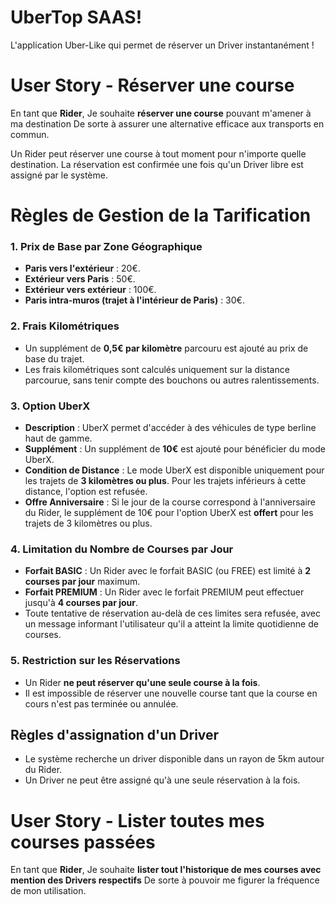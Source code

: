 # UberTop SAAS!

L'application Uber-Like qui permet de réserver un Driver instantanément !

# User Story - Réserver une course

En tant que **Rider**,
Je souhaite **réserver une course** pouvant m'amener à ma destination
De sorte à assurer une alternative efficace aux transports en commun.

Un Rider peut réserver une course à tout moment pour n'importe quelle destination.
La réservation est confirmée une fois qu'un Driver libre est assigné par le système.

# Règles de Gestion de la Tarification

### 1. Prix de Base par Zone Géographique
- **Paris vers l'extérieur** : 20€.
- **Extérieur vers Paris** : 50€.
- **Extérieur vers extérieur** : 100€.
- **Paris intra-muros (trajet à l'intérieur de Paris)** : 30€.

### 2. Frais Kilométriques
- Un supplément de **0,5€ par kilomètre** parcouru est ajouté au prix de base du trajet.
- Les frais kilométriques sont calculés uniquement sur la distance parcourue, sans tenir compte des bouchons ou autres ralentissements.

### 3. Option UberX
- **Description** : UberX permet d'accéder à des véhicules de type berline haut de gamme.
- **Supplément** : Un supplément de **10€** est ajouté pour bénéficier du mode UberX.
- **Condition de Distance** : Le mode UberX est disponible uniquement pour les trajets de **3 kilomètres ou plus**. Pour les trajets inférieurs à cette distance, l'option est refusée.
- **Offre Anniversaire** : Si le jour de la course correspond à l'anniversaire du Rider, le supplément de 10€ pour l'option UberX est **offert** pour les trajets de 3 kilomètres ou plus.

### 4. Limitation du Nombre de Courses par Jour
- **Forfait BASIC** : Un Rider avec le forfait BASIC (ou FREE) est limité à **2 courses par jour** maximum.
- **Forfait PREMIUM** : Un Rider avec le forfait PREMIUM peut effectuer jusqu'à **4 courses par jour**.
- Toute tentative de réservation au-delà de ces limites sera refusée, avec un message informant l'utilisateur qu'il a atteint la limite quotidienne de courses.

### 5. Restriction sur les Réservations
- Un Rider **ne peut réserver qu'une seule course à la fois**.
- Il est impossible de réserver une nouvelle course tant que la course en cours n'est pas terminée ou annulée.

## Règles d'assignation d'un Driver

- Le système recherche un driver disponible dans un rayon de 5km autour du Rider.
- Un Driver ne peut être assigné qu'à une seule réservation à la fois.

# User Story - Lister toutes mes courses passées

En tant que **Rider**,
Je souhaite **lister tout l'historique de mes courses avec mention des Drivers respectifs**
De sorte à pouvoir me figurer la fréquence de mon utilisation.
